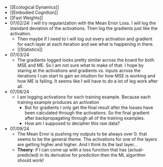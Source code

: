 - [[Ecological Dynamics]]
- [[Embodied Cognition]]
- [[Fast Weights]]
- 07/02/24: I will try regularization with the Mean Error Loss. I will log the standard deviation of the activations. Then log the gradients just like the activation.
	- Then maybe if I need to I will log out every activation and gradient for each layer at each iteration and see what is happening in there.
	- [[Statistics]]
- 07/03/24
	- The gradients logged looks pretty similar across the board for both MSE and ME. So I am not sure what to make of that. I hope by staring at the activations and gradients vs. inputs across the iterations I can start to gain an intuition for how MSE is working and how ME is failing. It seems like I will have to do a lot of leg work after all.
- 07/08/24
	- I am logging activations for each training example. Because each training example produces an activation
		- But for gradients I only get the final result after the losses have been calculated through the activations. So the final gradient after backpropagating through all of the training examples.
		- How am I supposed to decipher this raw data?
- 07/09/24
	- The Mean Error is pushing my outputs to be always over 0. that seems to be the general theme. The activations for one of the layers are getting higher and higher. And I think its the last layer...
	- **Theory**: if I can come up with a loss function that has (actual-predicted) in its derivative for prediction then the ML algorithm should work!